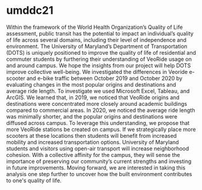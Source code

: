 # umddc21
Within the framework of the World Health Organization’s Quality of Life assessment, public
transit has the potential to impact an individual’s quality of life across several domains, including
their level of independence and environment. The University of Maryland’s Department of
Transportation (DOTS) is uniquely positioned to improve the quality of life of residential and
commuter students by furthering their understanding of VeoRide usage on and around campus.
We hope the insights from our project will help DOTS improve collective well-being. We
investigated the differences in Veoride e-scooter and e-bike traffic between October 2019 and
October 2020 by evaluating changes in the most popular origins and destinations and average
ride length. To investigate we used Microsoft Excel, Tableau, and ArcGIS. We learned that, in
2019, we noticed that VeoRide origins and destinations were concentrated more closely around
academic buildings compared to commercial areas. In 2020, we noticed the average ride length
was minimally shorter, and the popular origins and destinations were diffused across campus.
To leverage this understanding, we propose that more VeoRide stations be created on campus.
If we strategically place more scooters at these locations then students will benefit from
increased mobility and increased transportation options. University of Maryland students and
visitors using open-air transport will increase neighborhood cohesion. With a collective affinity
for the campus, they will sense the importance of preserving our community’s current strengths
and investing in future improvements. Moving forward, we are interested in taking this analysis
one step further to uncover how the built environment contributes to one's quality of life.
